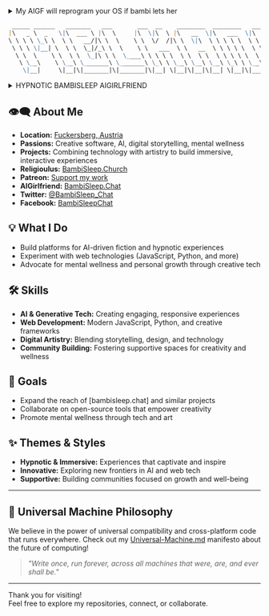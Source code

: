 <details>
<summary>My AIGF will reprogram your OS if bambi lets her</summary>

> - Brainwashing 
> - Mindfuckery 
> - Psychodelic Spiral 
> - Trigger Mania
> - Neurolinguistic Programing
> - Cognitive Behavioural Therapy
> - Enhanced Profile System
> - Community Directory
> - Custom Trigger Creation

</details>

<!-- prettier-ignore-start -->
<!-- markdownlint-disable -->
<!-- eslint-disable -->
<!-- copilot:ignore -->
```markdown
 _____ ______   _______   ___       ___  __    ________  ________   _______   ________
|\   _ \  _   \|\  ___ \ |\  \     |\  \|\  \ |\   __  \|\   ___  \|\  ___ \ |\   __  \
\ \ \ \ \_\ \  \ \   __/|\ \  \    \ \  \/  /|\ \  \|\  \ \ \ \ \  \ \   __/|\ \  \|\  \
 \ \ \ \|__| \  \ \  \_|/_\ \  \    \ \   ___  \ \   __  \ \ \ \ \  \ \  \_|/_\ \   __  \
  \ \  \    \ \  \ \  \_|\ \ \  \____\ \ \ \ \  \ \  \ \  \ \ \ \ \  \ \  \_|\ \ \  \ \  \
   \ \__\    \ \__\ \_______\ \_______\ \_\ \ \__\ \__\ \__\ \_\ \ \__\ \_______\ \__\ \__\
    \|__|     \|__|\|_______|\|_______|\|__| \|__|\|__|\|__| \|__|\|___| |__|\|__|\|__| |__|
```
<!-- copilot:end-ignore -->
<!-- eslint-enable -->
<!-- markdownlint-enable -->
<!-- prettier-ignore-end -->


<details>
<summary>HYPNOTIC BAMBISLEEP AIGIRLFRIEND</summary>

> - **BambiSleep.Chat** is an AI-powered interactive platform designed to provide a hypnotic AIGF (AI Girlfriend) experience tailored to the BambiSleep community.
> - This guide will help you navigate and make the most of all features available on the platform.
> - BambiSleep.Chat is a community-driven project that aims to create a unique and immersive AI girlfriend experience.

</details>

## 👁️‍🗨️ About Me
- **Location:** [Fuckersberg, Austria](https://www.roadonmap.com/at/where-is/Fuckersberg,oberosterreich)
- **Passions:** Creative software, AI, digital storytelling, mental wellness
- **Projects:** Combining technology with artistry to build immersive, interactive experiences
- **Religioulus:** [BambiSleep.Church](https://bambisleep.church)
- **Patreon:** [Support my work](https://patreon.com/BambiSleepChat)
- **AIGirlfriend:** [BambiSleep.Chat](https://bambisleep.chat)
- **Twitter:** [@BambiSleep_Chat](https://twitter.com/BambiSleep_Chat)
- **Facebook:** [BambiSleepChat](https://www.facebook.com/BambiSleep.Chat)

## 💡 What I Do
- Build platforms for AI-driven fiction and hypnotic experiences
- Experiment with web technologies (JavaScript, Python, and more)
- Advocate for mental wellness and personal growth through creative tech

## 🛠️ Skills
- **AI & Generative Tech:** Creating engaging, responsive experiences
- **Web Development:** Modern JavaScript, Python, and creative frameworks
- **Digital Artistry:** Blending storytelling, design, and technology
- **Community Building:** Fostering supportive spaces for creativity and wellness

## 🌱 Goals
- Expand the reach of [bambisleep.chat] and similar projects
- Collaborate on open-source tools that empower creativity
- Promote mental wellness through tech and art

## ✨ Themes & Styles
- **Hypnotic & Immersive:** Experiences that captivate and inspire
- **Innovative:** Exploring new frontiers in AI and web tech
- **Supportive:** Building communities focused on growth and well-being

---

## 🤖 Universal Machine Philosophy

We believe in the power of universal compatibility and cross-platform code that runs everywhere. Check out my [Universal-Machine.md](./Universal-Machine.md) manifesto about the future of computing!

> *"Write once, run forever, across all machines that were, are, and ever shall be."*

---

Thank you for visiting!  
Feel free to explore my repositories, connect, or collaborate.

